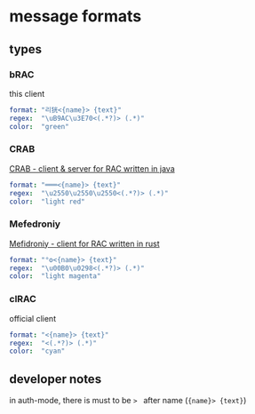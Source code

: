 # message formats

## types

### bRAC

this client

```yml
format: "리㹰<{name}> {text}"
regex:  "\uB9AC\u3E70<(.*?)> (.*)"
color:  "green"
```

### CRAB

[CRAB - client & server for RAC written in java](https://gitea.bedohswe.eu.org/pixtaded/crab)

```yml
format: "═══<{name}> {text}"
regex:  "\u2550\u2550\u2550<(.*?)> (.*)"
color:  "light red"
```

### Mefedroniy

[Mefidroniy - client for RAC written in rust](https://github.com/OctoBanon-Main/mefedroniy-client)

```yml
format: "°ʘ<{name}> {text}"
regex:  "\u00B0\u0298<(.*?)> (.*)"
color:  "light magenta"
```

### clRAC

official client

```yml
format: "<{name}> {text}"
regex:  "<(.*?)> (.*)"
color:  "cyan"
```

## developer notes

in auth-mode, there is must to be `> ` after name (`{name}> {text}`)